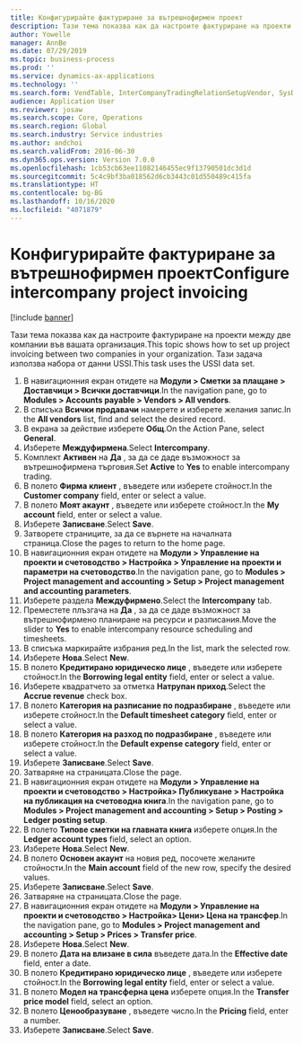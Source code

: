 ```yaml
---
title: Конфигурирайте фактуриране за вътрешнофирмен проект
description: Тази тема показва как да настроите фактуриране на проекти между две компании във вашата организация.
author: Yowelle
manager: AnnBe
ms.date: 07/29/2019
ms.topic: business-process
ms.prod: ''
ms.service: dynamics-ax-applications
ms.technology: ''
ms.search.form: VendTable, InterCompanyTradingRelationSetupVendor, SysDataAreaSelectLookup, ProjParameters, ProjPosting, ProjTransferPrice
audience: Application User
ms.reviewer: josaw
ms.search.scope: Core, Operations
ms.search.region: Global
ms.search.industry: Service industries
ms.author: andchoi
ms.search.validFrom: 2016-06-30
ms.dyn365.ops.version: Version 7.0.0
ms.openlocfilehash: 1cb53cb63ee11082146455ec9f13790501dc3d1d
ms.sourcegitcommit: 5c4c9bf3ba018562d6cb3443c01d550489c415fa
ms.translationtype: HT
ms.contentlocale: bg-BG
ms.lasthandoff: 10/16/2020
ms.locfileid: "4071879"
---
```

# <a name="configure-intercompany-project-invoicing"></a><span data-ttu-id="86d02-103">Конфигурирайте фактуриране за вътрешнофирмен проект</span><span class="sxs-lookup"><span data-stu-id="86d02-103">Configure intercompany project invoicing</span></span>

[!include [banner](../../includes/banner.md)]

<span data-ttu-id="86d02-104">Тази тема показва как да настроите фактуриране на проекти между две компании във вашата организация.</span><span class="sxs-lookup"><span data-stu-id="86d02-104">This topic shows how to set up project invoicing between two companies in your organization.</span></span> <span data-ttu-id="86d02-105">Тази задача използва набора от данни USSI.</span><span class="sxs-lookup"><span data-stu-id="86d02-105">This task uses the USSI data set.</span></span>

1. <span data-ttu-id="86d02-106">В навигационния екран отидете на **Модули > Сметки за плащане > Доставчици > Всички доставчици**.</span><span class="sxs-lookup"><span data-stu-id="86d02-106">In the navigation pane, go to **Modules > Accounts payable > Vendors > All vendors**.</span></span>
2. <span data-ttu-id="86d02-107">В списъка **Всички продавачи** намерете и изберете желания запис.</span><span class="sxs-lookup"><span data-stu-id="86d02-107">In the **All vendors** list, find and select the desired record.</span></span>
3. <span data-ttu-id="86d02-108">В екрана за действие изберете **Общ**.</span><span class="sxs-lookup"><span data-stu-id="86d02-108">On the Action Pane, select **General**.</span></span>
4. <span data-ttu-id="86d02-109">Изберете **Междуфирмена**.</span><span class="sxs-lookup"><span data-stu-id="86d02-109">Select **Intercompany**.</span></span>
5. <span data-ttu-id="86d02-110">Комплект **Активен** на **Да** , за да се даде възможност за вътрешнофирмена търговия.</span><span class="sxs-lookup"><span data-stu-id="86d02-110">Set **Active** to **Yes** to enable intercompany trading.</span></span>
6. <span data-ttu-id="86d02-111">В полето **Фирма клиент** , въведете или изберете стойност.</span><span class="sxs-lookup"><span data-stu-id="86d02-111">In the **Customer company** field, enter or select a value.</span></span>
7. <span data-ttu-id="86d02-112">В полето **Моят акаунт** , въведете или изберете стойност.</span><span class="sxs-lookup"><span data-stu-id="86d02-112">In the **My account** field, enter or select a value.</span></span>
8. <span data-ttu-id="86d02-113">Изберете **Записване**.</span><span class="sxs-lookup"><span data-stu-id="86d02-113">Select **Save**.</span></span>
9. <span data-ttu-id="86d02-114">Затворете страниците, за да се върнете на началната страница.</span><span class="sxs-lookup"><span data-stu-id="86d02-114">Close the pages to return to the home page.</span></span>
10. <span data-ttu-id="86d02-115">В навигационния екран отидете на **Модули > Управление на проекти и счетоводство > Настройка > Управление на проекти и параметри на счетоводство**.</span><span class="sxs-lookup"><span data-stu-id="86d02-115">In the navigation pane, go to **Modules > Project management and accounting > Setup > Project management and accounting parameters**.</span></span>
11. <span data-ttu-id="86d02-116">Изберете раздела **Междуфирмено**.</span><span class="sxs-lookup"><span data-stu-id="86d02-116">Select the **Intercompany** tab.</span></span>
12. <span data-ttu-id="86d02-117">Преместете плъзгача на **Да** , за да се даде възможност за вътрешнофирмено планиране на ресурси и разписания.</span><span class="sxs-lookup"><span data-stu-id="86d02-117">Move the slider to **Yes** to enable intercompany resource scheduling and timesheets.</span></span>
13. <span data-ttu-id="86d02-118">В списъка маркирайте избрания ред.</span><span class="sxs-lookup"><span data-stu-id="86d02-118">In the list, mark the selected row.</span></span>
14. <span data-ttu-id="86d02-119">Изберете **Нова**.</span><span class="sxs-lookup"><span data-stu-id="86d02-119">Select **New**.</span></span>
15. <span data-ttu-id="86d02-120">В полето **Кредитирано юридическо лице** , въведете или изберете стойност.</span><span class="sxs-lookup"><span data-stu-id="86d02-120">In the **Borrowing legal entity** field, enter or select a value.</span></span>
16. <span data-ttu-id="86d02-121">Изберете квадратчето за отметка **Натрупан приход**.</span><span class="sxs-lookup"><span data-stu-id="86d02-121">Select the **Accrue revenue** check box.</span></span>
17. <span data-ttu-id="86d02-122">В полето **Категория на разписание по подразбиране** , въведете или изберете стойност.</span><span class="sxs-lookup"><span data-stu-id="86d02-122">In the **Default timesheet category** field, enter or select a value.</span></span>
18. <span data-ttu-id="86d02-123">В полето **Категория на разход по подразбиране** , въведете или изберете стойност.</span><span class="sxs-lookup"><span data-stu-id="86d02-123">In the **Default expense category** field, enter or select a value.</span></span>
19. <span data-ttu-id="86d02-124">Изберете **Записване**.</span><span class="sxs-lookup"><span data-stu-id="86d02-124">Select **Save**.</span></span>
20. <span data-ttu-id="86d02-125">Затваряне на страницата.</span><span class="sxs-lookup"><span data-stu-id="86d02-125">Close the page.</span></span>
21. <span data-ttu-id="86d02-126">В навигационния екран отидете на **Модули > Управление на проекти и счетоводство > Настройка> Публикуване > Настройка на публикация на счетоводна книга**.</span><span class="sxs-lookup"><span data-stu-id="86d02-126">In the navigation pane, go to **Modules > Project management and accounting > Setup > Posting > Ledger posting setup**.</span></span>
22. <span data-ttu-id="86d02-127">В полето **Типове сметки на главната книга** изберете опция.</span><span class="sxs-lookup"><span data-stu-id="86d02-127">In the **Ledger account types** field, select an option.</span></span>
23. <span data-ttu-id="86d02-128">Изберете **Нова**.</span><span class="sxs-lookup"><span data-stu-id="86d02-128">Select **New**.</span></span>
24. <span data-ttu-id="86d02-129">В полето **Основен акаунт** на новия ред, посочете желаните стойности.</span><span class="sxs-lookup"><span data-stu-id="86d02-129">In the **Main account** field of the new row, specify the desired values.</span></span>
25. <span data-ttu-id="86d02-130">Изберете **Записване**.</span><span class="sxs-lookup"><span data-stu-id="86d02-130">Select **Save**.</span></span>
26. <span data-ttu-id="86d02-131">Затваряне на страницата.</span><span class="sxs-lookup"><span data-stu-id="86d02-131">Close the page.</span></span>
27. <span data-ttu-id="86d02-132">В навигационния екран отидете на **Модули > Управление на проекти и счетоводство > Настройка> Цени> Цена на трансфер**.</span><span class="sxs-lookup"><span data-stu-id="86d02-132">In the navigation pane, go to **Modules > Project management and accounting > Setup > Prices > Transfer price**.</span></span>
28. <span data-ttu-id="86d02-133">Изберете **Нова**.</span><span class="sxs-lookup"><span data-stu-id="86d02-133">Select **New**.</span></span>
29. <span data-ttu-id="86d02-134">В полето **Дата на влизане в сила** въведете дата.</span><span class="sxs-lookup"><span data-stu-id="86d02-134">In the **Effective date** field, enter a date.</span></span>
30. <span data-ttu-id="86d02-135">В полето **Кредитирано юридическо лице** , въведете или изберете стойност.</span><span class="sxs-lookup"><span data-stu-id="86d02-135">In the **Borrowing legal entity** field, enter or select a value.</span></span>
31. <span data-ttu-id="86d02-136">В полето **Модел на трансферна цена** изберете опция.</span><span class="sxs-lookup"><span data-stu-id="86d02-136">In the **Transfer price model** field, select an option.</span></span>
32. <span data-ttu-id="86d02-137">В полето **Ценообразуване** , въведете число.</span><span class="sxs-lookup"><span data-stu-id="86d02-137">In the **Pricing** field, enter a number.</span></span>
33. <span data-ttu-id="86d02-138">Изберете **Записване**.</span><span class="sxs-lookup"><span data-stu-id="86d02-138">Select **Save**.</span></span>

